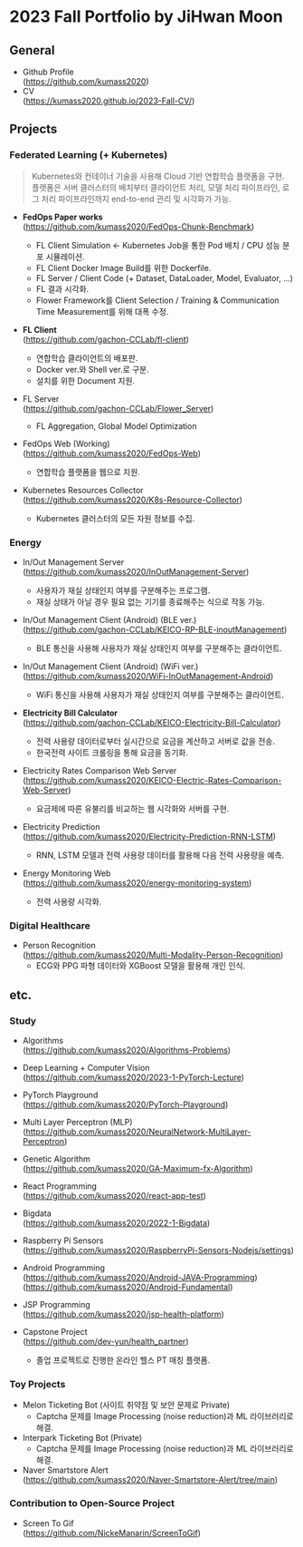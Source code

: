 # 2023 Fall Portfolio by JiHwan Moon

## General
- Github Profile    
(https://github.com/kumass2020)  
- CV  
(https://kumass2020.github.io/2023-Fall-CV/)  

## Projects

### Federated Learning (+ Kubernetes)
> Kubernetes와 컨테이너 기술을 사용해 Cloud 기반 연합학습 플랫폼을 구현.   
> 플랫폼은 서버 클러스터의 배치부터 클라이언트 처리, 모델 처리 파이프라인, 로그 처리 파이프라인까지 end-to-end 관리 및 시각화가 가능.
- **FedOps Paper works**  
(https://github.com/kumass2020/FedOps-Chunk-Benchmark)
  - FL Client Simulation <- Kubernetes Job을 통한 Pod 배치 / CPU 성능 분포 시뮬레이션.
  - FL Client Docker Image Build를 위한 Dockerfile.
  - FL Server / Client Code (+ Dataset, DataLoader, Model, Evaluator, ...)
  - FL 결과 시각화.
  - Flower Framework를 Client Selection / Training & Communication Time Measurement를 위해 대폭 수정.

- **FL Client**  
(https://github.com/gachon-CCLab/fl-client)
  - 연합학습 클라이언트의 배포판.
  - Docker ver.와 Shell ver.로 구분.
  - 설치를 위한 Document 지원.

- FL Server  
(https://github.com/gachon-CCLab/Flower_Server)
  - FL Aggregation, Global Model Optimization

- FedOps Web (Working)  
(https://github.com/kumass2020/FedOps-Web)  
  - 연합학습 플랫폼을 웹으로 지원.

- Kubernetes Resources Collector  
(https://github.com/kumass2020/K8s-Resource-Collector)
  - Kubernetes 클러스터의 모든 자원 정보를 수집.

### Energy
- In/Out Management Server  
(https://github.com/kumass2020/InOutManagement-Server)
  - 사용자가 재실 상태인지 여부를 구분해주는 프로그램.
  - 재실 상태가 아닐 경우 필요 없는 기기를 종료해주는 식으로 작동 가능.

- In/Out Management Client (Android) (BLE ver.)  
(https://github.com/gachon-CCLab/KEICO-RP-BLE-inoutManagement)
  - BLE 통신을 사용해 사용자가 재실 상태인지 여부를 구분해주는 클라이언트.

- In/Out Management Client (Android) (WiFi ver.)  
(https://github.com/kumass2020/WiFi-InOutManagement-Android)
  - WiFi 통신을 사용해 사용자가 재실 상태인지 여부를 구분해주는 클라이언트.

- **Electricity Bill Calculator**  
(https://github.com/gachon-CCLab/KEICO-Electricity-Bill-Calculator)
  - 전력 사용량 데이터로부터 실시간으로 요금을 계산하고 서버로 값을 전송.
  - 한국전력 사이트 크롤링을 통해 요금을 동기화.

- Electricity Rates Comparison Web Server    
(https://github.com/kumass2020/KEICO-Electric-Rates-Comparison-Web-Server)
  - 요금제에 따른 유불리를 비교하는 웹 시각화와 서버를 구현.
  
- Electricity Prediction    
(https://github.com/kumass2020/Electricity-Prediction-RNN-LSTM)
  - RNN, LSTM 모델과 전력 사용량 데이터를 활용해 다음 전력 사용량을 예측.

- Energy Monitoring Web  
(https://github.com/kumass2020/energy-monitoring-system)
  - 전력 사용량 시각화.

### Digital Healthcare
- Person Recognition  
(https://github.com/kumass2020/Multi-Modality-Person-Recognition)
  - ECG와 PPG 파형 데이터와 XGBoost 모델을 활용해 개인 인식.

## etc.

### Study
- Algorithms  
(https://github.com/kumass2020/Algorithms-Problems)

- Deep Learning + Computer Vision  
(https://github.com/kumass2020/2023-1-PyTorch-Lecture)

- PyTorch Playground  
(https://github.com/kumass2020/PyTorch-Playground)

- Multi Layer Perceptron (MLP)  
(https://github.com/kumass2020/NeuralNetwork-MultiLayer-Perceptron)

- Genetic Algorithm  
(https://github.com/kumass2020/GA-Maximum-fx-Algorithm)

- React Programming  
(https://github.com/kumass2020/react-app-test)

- Bigdata  
(https://github.com/kumass2020/2022-1-Bigdata)

- Raspberry Pi Sensors  
(https://github.com/kumass2020/RaspberryPi-Sensors-Nodejs/settings)

- Android Programming  
(https://github.com/kumass2020/Android-JAVA-Programming)  
(https://github.com/kumass2020/Android-Fundamental)

- JSP Programming  
(https://github.com/kumass2020/jsp-health-platform)

- Capstone Project  
(https://github.com/dev-yun/health_partner)  
  - 졸업 프로젝트로 진행한 온라인 헬스 PT 매칭 플랫폼.  

### Toy Projects
- Melon Ticketing Bot (사이트 취약점 및 보안 문제로 Private)  
  - Captcha 문제를 Image Processing (noise reduction)과 ML 라이브러리로 해결.  
- Interpark Ticketing Bot (Private)  
  - Captcha 문제를 Image Processing (noise reduction)과 ML 라이브러리로 해결.  
- Naver Smartstore Alert  
(https://github.com/kumass2020/Naver-Smartstore-Alert/tree/main)  

### Contribution to Open-Source Project
- Screen To Gif  
(https://github.com/NickeManarin/ScreenToGif)

